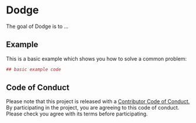 # Dodge

The goal of Dodge is to ...

## Example

This is a basic example which shows you how to solve a common problem:

``` r
## basic example code
```


## Code of Conduct

Please note that this project is released with a [Contributor Code of Conduct.](CONDUCT.md)
By participating in the project, you are agreeing to this code of conduct. Please check you agree with its terms before participating.


